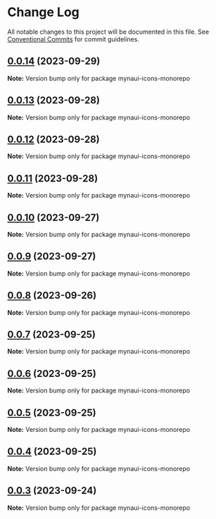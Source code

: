 # Change Log

All notable changes to this project will be documented in this file.
See [Conventional Commits](https://conventionalcommits.org) for commit guidelines.

## [0.0.14](https://github.com/praveenjuge/myna-icons/compare/v0.0.13...v0.0.14) (2023-09-29)

**Note:** Version bump only for package mynaui-icons-monorepo





## [0.0.13](https://github.com/praveenjuge/myna-icons/compare/v0.0.12...v0.0.13) (2023-09-28)

**Note:** Version bump only for package mynaui-icons-monorepo





## [0.0.12](https://github.com/praveenjuge/myna-icons/compare/v0.0.11...v0.0.12) (2023-09-28)

**Note:** Version bump only for package mynaui-icons-monorepo





## [0.0.11](https://github.com/praveenjuge/myna-icons/compare/v0.0.10...v0.0.11) (2023-09-28)

**Note:** Version bump only for package mynaui-icons-monorepo





## [0.0.10](https://github.com/praveenjuge/myna-icons/compare/v0.0.9...v0.0.10) (2023-09-27)

**Note:** Version bump only for package mynaui-icons-monorepo





## [0.0.9](https://github.com/praveenjuge/myna-icons/compare/v0.0.8...v0.0.9) (2023-09-27)

**Note:** Version bump only for package mynaui-icons-monorepo





## [0.0.8](https://github.com/praveenjuge/myna-icons/compare/v0.0.7...v0.0.8) (2023-09-26)

**Note:** Version bump only for package mynaui-icons-monorepo





## [0.0.7](https://github.com/praveenjuge/myna-icons/compare/v0.0.6...v0.0.7) (2023-09-25)

**Note:** Version bump only for package mynaui-icons-monorepo





## [0.0.6](https://github.com/praveenjuge/myna-icons/compare/v0.0.5...v0.0.6) (2023-09-25)

**Note:** Version bump only for package mynaui-icons-monorepo





## [0.0.5](https://github.com/praveenjuge/myna-icons/compare/v0.0.4...v0.0.5) (2023-09-25)

**Note:** Version bump only for package mynaui-icons-monorepo





## [0.0.4](https://github.com/praveenjuge/myna-icons/compare/v0.0.3...v0.0.4) (2023-09-25)

**Note:** Version bump only for package mynaui-icons-monorepo





## [0.0.3](https://github.com/praveenjuge/myna-icons/compare/v0.0.2...v0.0.3) (2023-09-24)

**Note:** Version bump only for package mynaui-icons-monorepo

